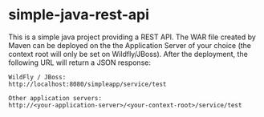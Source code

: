 # simple-java-rest-api
This is a simple java project providing a REST API. 
The WAR file created by Maven can be deployed on the the Application Server of your choice (the context root will only be set on Wildfly/JBoss).
After the deployment, the following URL will return a JSON response:
```
WildFly / JBoss:
http://localhost:8080/simpleapp/service/test

Other application servers:
http://<your-application-server>/<your-context-root>/service/test
```
